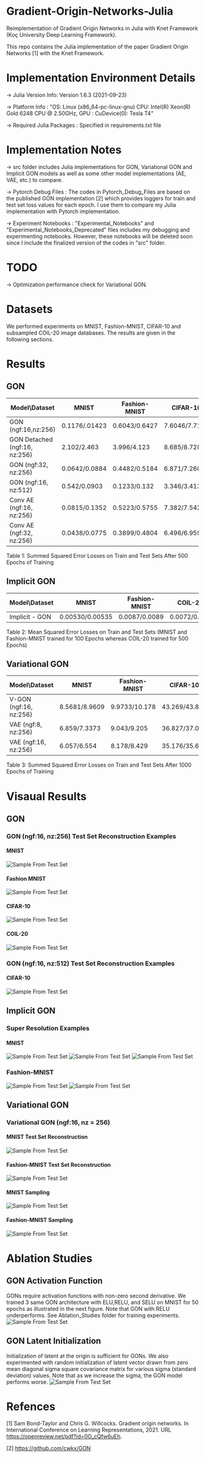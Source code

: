 # Gradient-Origin-Networks-Julia

Reimplementation of Gradient Origin Networks in Julia with Knet Framework (Koç University Deep Learning Framework).

This repo contains the Julia implementation of the paper Gradient Origin Networks [1] with the Knet Framework.

# Implementation Environment Details

-> Julia Version Info: Version 1.6.3 (2021-09-23)

-> Platform Info :  "OS: Linux (x86_64-pc-linux-gnu) CPU: Intel(R) Xeon(R) Gold 6248 CPU @ 2.50GHz, GPU : CuDevice(0): Tesla T4"

-> Required Julia Packages : Specified in requirements.txt file

# Implementation Notes

-> src folder includes Julia implementations for GON, Variational GON and Implicit GON models as well as some other model implementations (AE, VAE, etc.) to compare.

-> Pytorch Debug Files : The codes in Pytorch_Debug_Files are based on the published GON implementation [2] which provides loggers for train and test set loss values for each epoch. I use them to compare my Julia implementation with Pytorch implementation.

-> Experiment Notebooks : "Experimental_Notebooks" and "Experimental_Notebooks_Deprecated" files includes my debugging and experimenting notebooks. However, these notebooks will be deleted soon since I include the finalized version of the codes in "src" folder.
# TODO

-> Optimization performance check for Variational GON.

# Datasets
We performed experiments on MNIST, Fashion-MNIST, CIFAR-10 and subsampled COIL-20 image databases. The results are given in the following sections.

# Results
## GON
|Model\Dataset| MNIST | Fashion-MNIST| CIFAR-10| COIL-20|
|  ---         | ---       | ---        | ---  | --- |
|GON (ngf:16,nz:256)| 0.1176/.01423| 0.6043/0.6427|7.6046/7.7152|1.3784/2.5973|
|GON Detached (ngf:16, nz:256)| 2.102/2.463| 3.996/4.123|8.685/8.728|4.428/5.410|
|GON (ngf:32, nz:256)| 0.0642/0.0884|0.4482/0.5184|6.871/7.260|0.5529/3.146|
|GON (ngf:16, nz:512)| 0.542/0.0903|0.1233/0.132|3.346/3.413| - |
|Conv AE (ngf:16, nz:256)| 0.0815/0.1352| 0.5223/0.5755|7.382/7.542|0.942/4.537|
|Conv AE (ngf:32, nz:256)| 0.0438/0.0775| 0.3899/0.4804| 6.496/6.959| 0.4344/4.0801|

Table 1: Summed Squared Error Losses on Train and Test Sets After 500 Epochs of Training

## Implicit GON
|Model\Dataset| MNIST | Fashion-MNIST | COIL-20|
|  ---         | ---       | ---        | ---  |
|Implicit - GON| 0.00530/0.00535| 0.0087/0.0089|0.0072/0.115|

Table 2: Mean Squared Error Losses on Train and Test Sets (MNIST and Fashion-MNIST trained for 100 Epochs whereas COIL-20 trained for 500 Epochs)

## Variational GON
|Model\Dataset| MNIST | Fashion-MNIST| CIFAR-10| COIL-20|
|  ---         | ---       | ---        | ---  | --- |
|V-GON (ngf:16, nz:256) | 8.5681/8.9609| 9.9733/10.178| 43.269/43.812| 8.917/11.427|
|VAE (ngf:8, nz:256) | 6.859/7.3373| 9.043/9.205| 36.827/37.018| 10.386/11.855|
|VAE (ngf:16, nz:256)| 6.057/6.554| 8.178/8.429| 35.176/35.622| 8.1/9.31|

Table 3: Summed Squared Error Losses on Train and Test Sets After 1000 Epochs of Training

# Visaual Results

## GON
### GON (ngf:16, nz:256) Test Set Reconstruction Examples
#### MNIST
![Sample From Test Set](./src/Evaluation_Notebooks/mnist_gon_test_reconstructions_nz256.png)
#### Fashion MNIST
![Sample From Test Set](./src/Evaluation_Notebooks/fashion_gon_test_reconstructions_nz256.png)
#### CIFAR-10
![Sample From Test Set](./src/Evaluation_Notebooks/cifar_gon_test_reconstructions_nz256.png)
#### COIL-20
![Sample From Test Set](./src/Evaluation_Notebooks/coil_gon_test_reconstructions_nz256.png)
### GON (ngf:16, nz:512) Test Set Reconstruction Examples
#### CIFAR-10
![Sample From Test Set](./src/Evaluation_Notebooks/cifar_gon_test_reconstructions_nz512.png)

## Implicit GON
### Super Resolution Examples

#### MNIST
![Sample From Test Set](./src/Evaluation_Notebooks/mnist_test_original.png)
![Sample From Test Set](./src/Evaluation_Notebooks/mnist_test_super_resolution_64.png)
![Sample From Test Set](./src/Evaluation_Notebooks/mnist_test_super_resolution_256.png)

### Fashion-MNIST
![Sample From Test Set](./src/Evaluation_Notebooks/fashion_test_original.png)
![Sample From Test Set](./src/Evaluation_Notebooks/fashion_test_super_resolution_256.png)

## Variational GON
### Variational GON (ngf:16, nz = 256)
#### MNIST Test Set Reconstruction
![Sample From Test Set](./src/Evaluation_Notebooks/mnist_Vgon_test_reconstructions_nz256.png)
#### Fashion-MNIST Test Set Reconstruction
![Sample From Test Set](./src/Evaluation_Notebooks/fashion_Vgon_test_reconstructions_nz256.png)

#### MNIST Sampling
![Sample From Test Set](./src/Evaluation_Notebooks/mnist_Vgon_sampled_nz256.png)
#### Fashion-MNIST Sampling
![Sample From Test Set](./src/Evaluation_Notebooks/fashion_Vgon_sampled_nz256.png)

# Ablation Studies
## GON Activation Function
GONs require activation functions with non-zero second derivative. We trained 3 same GON architecture with ELU,RELU, and SELU on MNIST for 50 epochs as illustrated in the next figure. Note that GON with RELU underperforms. See Ablation_Studies folder for training experiments.
![Sample From Test Set](./src/Ablation_studies/Ablation_Study_Activation.png)
## GON Latent Initialization
Initialization of latent at the origin is sufficient for GONs. We also experimented with random initialization of latent vector drawn from zero mean diagonal sigma square covariance matrix for various sigma (standard deviation) values. Note that as we increase the sigma, the GON model performs worse.
![Sample From Test Set](./src/Ablation_studies/Ablation_Study_Latent_Initial.png)

# Refences

[1] Sam Bond-Taylor and Chris G. Willcocks. Gradient origin networks. In International Conference on Learning Representations, 2021. URL https://openreview.net/pdf?id=0O_cQfw6uEh.

[2] https://github.com/cwkx/GON
